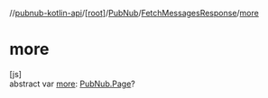 //[pubnub-kotlin-api](../../../../index.md)/[[root]](../../index.md)/[PubNub](../index.md)/[FetchMessagesResponse](index.md)/[more](more.md)

# more

[js]\
abstract var [more](more.md): [PubNub.Page](../-page/index.md)?

